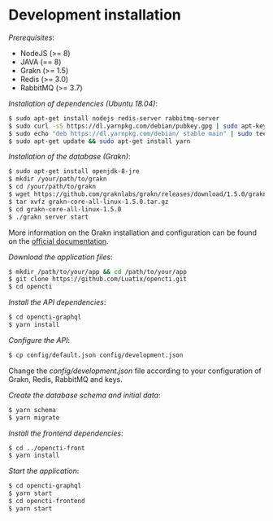 # Development installation

*Prerequisites*:

- NodeJS (>= 8)
- JAVA (== 8)
- Grakn (>= 1.5)
- Redis (>= 3.0)
- RabbitMQ (>= 3.7)

*Installation of dependencies (Ubuntu 18.04)*:
```bash
$ sudo apt-get install nodejs redis-server rabbitmq-server
$ sudo curl -sS https://dl.yarnpkg.com/debian/pubkey.gpg | sudo apt-key add -
$ sudo echo "deb https://dl.yarnpkg.com/debian/ stable main" | sudo tee /etc/apt/sources.list.d/yarn.list
$ sudo apt-get update && sudo apt-get install yarn
```

*Installation of the database (Grakn)*:
```bash
$ sudo apt-get install openjdk-8-jre
$ mkdir /your/path/to/grakn
$ cd /your/path/to/grakn
$ wget https://github.com/graknlabs/grakn/releases/download/1.5.0/grakn-core-all-linux-1.5.0.tar.gz
$ tar xvfz grakn-core-all-linux-1.5.0.tar.gz
$ cd grakn-core-all-linux-1.5.0
$ ./grakn server start
```

More information on the Grakn installation and configuration can be found on the [official documentation](https://dev.grakn.ai/docs/running-grakn/install-and-run).

*Download the application files*:
```bash
$ mkdir /path/to/your/app && cd /path/to/your/app
$ git clone https://github.com/Luatix/opencti.git
$ cd opencti
```

*Install the API dependencies*:
```bash
$ cd opencti-graphql
$ yarn install
```

*Configure the API*:
```bash
$ cp config/default.json config/development.json
```

Change the *config/development.json* file according to your configuration of Grakn, Redis, RabbitMQ and keys.

*Create the database schema and initial data*:
```bash
$ yarn schema
$ yarn migrate
```

*Install the frontend dependencies*:
```bash
$ cd ../opencti-front
$ yarn install
```

*Start the application*:
```bash
$ cd opencti-graphql
$ yarn start
$ cd opencti-frontend
$ yarn start
```
